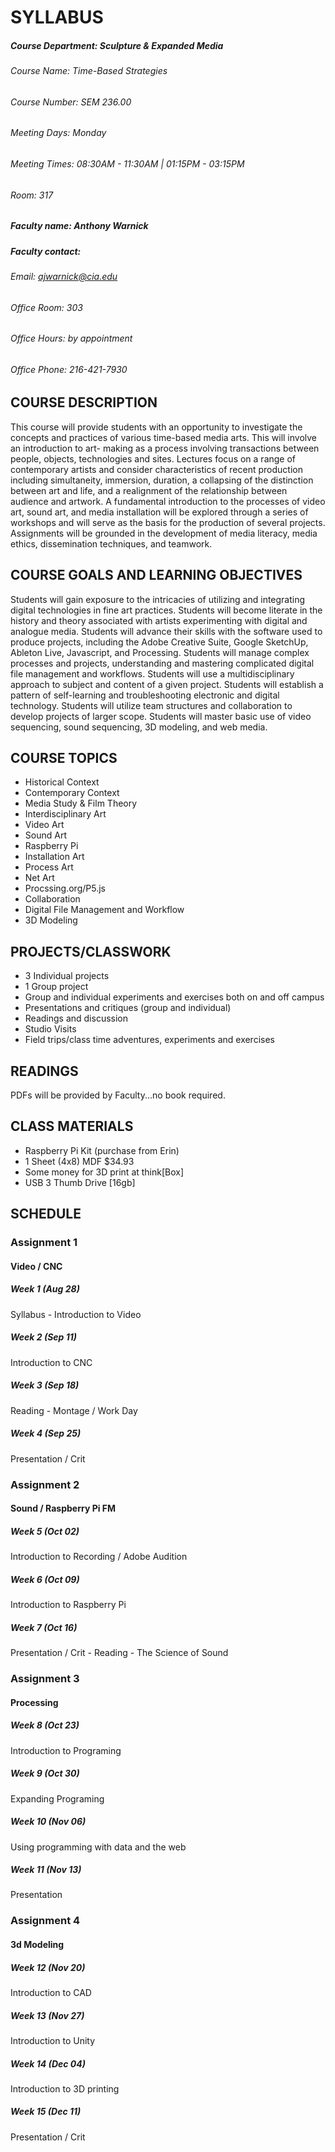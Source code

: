 # SYLLABUS
##### Course Department:  Sculpture & Expanded Media
###### Course Name:  Time-Based Strategies
###### Course Number:  SEM 236.00

###### Meeting Days:  Monday
###### Meeting Times:  08:30AM - 11:30AM | 01:15PM - 03:15PM
###### Room:  317

##### Faculty name:  Anthony Warnick
##### Faculty contact:
###### Email:  ajwarnick@cia.edu
###### Office Room:  303
###### Office Hours:  by appointment
###### Office Phone:  216-421-7930

## COURSE DESCRIPTION
This course will provide students with an opportunity to investigate the concepts and practices of various time-based media arts. This will involve an introduction to art- making as a process involving transactions between people, objects, technologies and sites. Lectures focus on a range of contemporary artists and consider characteristics of recent production including simultaneity, immersion, duration, a collapsing of the distinction between art and life, and a realignment of the relationship between audience and artwork. A fundamental introduction to the processes of video art, sound art, and media installation will be explored through a series of workshops and will serve as the basis for the production of several projects. Assignments will be grounded in the development of media literacy, media ethics, dissemination techniques, and teamwork.

## COURSE GOALS AND LEARNING OBJECTIVES
Students will gain exposure to the intricacies of utilizing and integrating digital technologies in fine art practices. Students will become literate in the history and theory associated with artists experimenting with digital and analogue media. Students will advance their skills with the software used to produce projects, including the Adobe Creative Suite, Google SketchUp, Ableton Live, Javascript, and Processing. Students will manage complex processes and projects, understanding and mastering complicated digital file management and workflows. Students will use a multidisciplinary approach to subject and content of a given project. Students will establish a pattern of self-learning and troubleshooting electronic and digital technology. Students will utilize team structures and collaboration to develop projects of larger scope. Students will master basic use of video sequencing, sound sequencing, 3D modeling, and web media.

## COURSE TOPICS
- Historical Context
- Contemporary Context
- Media Study & Film Theory
- Interdisciplinary Art
- Video Art
- Sound Art
- Raspberry Pi
- Installation Art
- Process Art
- Net Art
- Procssing.org/P5.js
- Collaboration
- Digital File Management and Workflow
- 3D Modeling

## PROJECTS/CLASSWORK
- 3 Individual projects
- 1 Group project
- Group and individual experiments and exercises both on and off campus
- Presentations and critiques (group and individual)
- Readings and discussion
- Studio Visits
- Field trips/class time adventures, experiments and exercises

## READINGS
PDFs will be provided by Faculty...no book required.

## CLASS MATERIALS
- Raspberry Pi Kit (purchase from Erin)
- 1 Sheet (4x8) MDF $34.93
- Some money for 3D print at think[Box]
- USB 3 Thumb Drive [16gb]


## SCHEDULE

### Assignment 1
#### Video / CNC
##### Week 1 (Aug 28)
Syllabus - Introduction to Video
##### Week 2 (Sep 11)
Introduction to CNC
##### Week 3 (Sep 18)
Reading - Montage / Work Day
##### Week 4 (Sep 25)
Presentation / Crit

### Assignment 2
#### Sound / Raspberry Pi FM
##### Week 5 (Oct 02)
Introduction to Recording / Adobe Audition
##### Week 6 (Oct 09)
Introduction to Raspberry Pi
##### Week 7 (Oct 16)
Presentation / Crit - Reading - The Science of Sound

### Assignment 3
#### Processing
##### Week 8 (Oct 23)  
Introduction to Programing
##### Week 9 (Oct 30)  
Expanding Programing
##### Week 10 (Nov 06)  
Using programming with data and the web
##### Week 11 (Nov 13)  
Presentation

### Assignment 4  
#### 3d Modeling  
##### Week 12 (Nov 20)  
Introduction to CAD
##### Week 13 (Nov 27)  
Introduction to Unity
##### Week 14 (Dec 04)  
Introduction to 3D printing
##### Week 15 (Dec 11)  
Presentation / Crit
